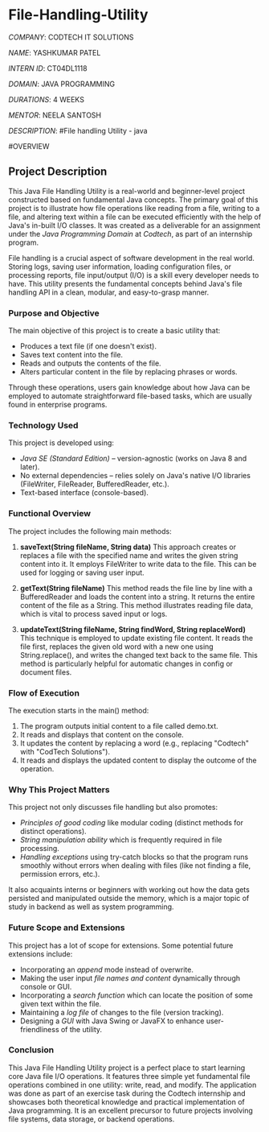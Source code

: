 # File-Handling-Utility

*COMPANY*: CODTECH IT SOLUTIONS

*NAME*: YASHKUMAR PATEL

*INTERN ID*: CT04DL1118

*DOMAIN*: JAVA PROGRAMMING

*DURATIONS*: 4 WEEKS

*MENTOR*: NEELA SANTOSH

*DESCRIPTION*:
#File handling Utility - java

#OVERVIEW
## Project Description

This Java File Handling Utility is a real-world and beginner-level project constructed based on fundamental Java concepts. The primary goal of this project is to illustrate how file operations like reading from a file, writing to a file, and altering text within a file can be executed efficiently with the help of Java's in-built I/O classes. It was created as a deliverable for an assignment under the *Java Programming Domain* at *Codtech*, as part of an internship program.

File handling is a crucial aspect of software development in the real world. Storing logs, saving user information, loading configuration files, or processing reports, file input/output (I/O) is a skill every developer needs to have. This utility presents the fundamental concepts behind Java's file handling API in a clean, modular, and easy-to-grasp manner.

### Purpose and Objective

The main objective of this project is to create a basic utility that:
- Produces a text file (if one doesn't exist).
- Saves text content into the file.
- Reads and outputs the contents of the file.
- Alters particular content in the file by replacing phrases or words.

Through these operations, users gain knowledge about how Java can be employed to automate straightforward file-based tasks, which are usually found in enterprise programs.

### Technology Used

This project is developed using:
- *Java SE (Standard Edition)* – version-agnostic (works on Java 8 and later).
- No external dependencies – relies solely on Java's native I/O libraries (FileWriter, FileReader, BufferedReader, etc.).
- Text-based interface (console-based).

### Functional Overview

The project includes the following main methods:

1. **saveText(String fileName, String data)**
This approach creates or replaces a file with the specified name and writes the given string content into it. It employs FileWriter to write data to the file. This can be used for logging or saving user input.

2. **getText(String fileName)**
This method reads the file line by line with a BufferedReader and loads the content into a string. It returns the entire content of the file as a String. This method illustrates reading file data, which is vital to process saved input or logs.

3. **updateText(String fileName, String findWord, String replaceWord)**
This technique is employed to update existing file content. It reads the file first, replaces the given old word with a new one using String.replace(), and writes the changed text back to the same file. This method is particularly helpful for automatic changes in config or document files.

### Flow of Execution

The execution starts in the main() method:
1. The program outputs initial content to a file called demo.txt.
2. It reads and displays that content on the console.
3. It updates the content by replacing a word (e.g., replacing "Codtech" with "CodTech Solutions").
4. It reads and displays the updated content to display the outcome of the operation.

### Why This Project Matters

This project not only discusses file handling but also promotes:
- *Principles of good coding* like modular coding (distinct methods for distinct operations).
- *String manipulation ability* which is frequently required in file processing.
- *Handling exceptions* using try-catch blocks so that the program runs smoothly without errors when dealing with files (like not finding a file, permission errors, etc.).

It also acquaints interns or beginners with working out how the data gets persisted and manipulated outside the memory, which is a major topic of study in backend as well as system programming.

### Future Scope and Extensions

This project has a lot of scope for extensions. Some potential future extensions include:
- Incorporating an *append* mode instead of overwrite.
- Making the user input *file names and content* dynamically through console or GUI.
- Incorporating a *search function* which can locate the position of some given text within the file.
- Maintaining a *log file* of changes to the file (version tracking).
- Designing a *GUI* with Java Swing or JavaFX to enhance user-friendliness of the utility.

### Conclusion

This Java File Handling Utility project is a perfect place to start learning core Java file I/O operations. It features three simple yet fundamental file operations combined in one utility: write, read, and modify. The application was done as part of an exercise task during the Codtech internship and showcases both theoretical knowledge and practical implementation of Java programming. It is an excellent precursor to future projects involving file systems, data storage, or backend operations.
